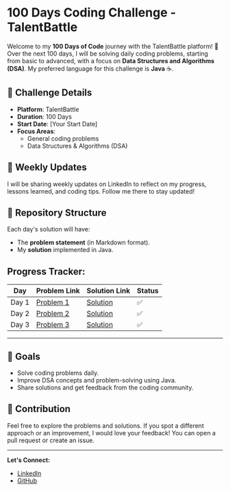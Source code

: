 # 100 Days Coding Challenge - TalentBattle

Welcome to my **100 Days of Code** journey with the TalentBattle platform! 🚀 Over the next 100 days, I will be solving daily coding problems, starting from basic to advanced, with a focus on **Data Structures and Algorithms (DSA)**. My preferred language for this challenge is **Java** ☕️.

## 🏁 Challenge Details

- **Platform**: TalentBattle
- **Duration**: 100 Days
- **Start Date**: [Your Start Date]
- **Focus Areas**:
  - General coding problems
  - Data Structures & Algorithms (DSA)
  
## 📅 Weekly Updates

I will be sharing weekly updates on LinkedIn to reflect on my progress, lessons learned, and coding tips. Follow me there to stay updated!

## 📂 Repository Structure

Each day's solution will have:                                         
- The **problem statement** (in Markdown format).
- My **solution** implemented in Java.

## Progress Tracker:
| Day   | Problem Link | Solution Link | Status |
|-------|--------------|---------------|--------|
| Day 1 | [Problem 1](./Day1/Day1.md) | [Solution](./Day1/Day1.md) | ✅ 
| Day 2 | [Problem 2](./Day2/Day2.md) | [Solution](./Day2/Day2.md) | ✅
| Day 3 | [Problem 3](./Day3/Day3.md) | [Solution](./Day3/Day3.md) | ✅

---
## 🚀 Goals

- Solve coding problems daily.
- Improve DSA concepts and problem-solving using Java.
- Share solutions and get feedback from the coding community.

## 📝 Contribution

Feel free to explore the problems and solutions. If you spot a different approach or an improvement, I would love your feedback! You can open a pull request or create an issue.

---

**Let's Connect:**
- [LinkedIn](https://www.linkedin.com/in/akhila-sirisha-yarru-a9ab8822a?utm_source=share&utm_campaign=share_via&utm_content=profile&utm_medium=android_app)
- [GitHub](https://github.com/your-profile)


